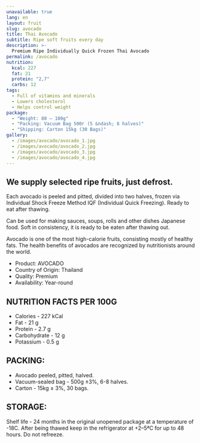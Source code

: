 ```yaml
---
unavailable: true
lang: en
layout: fruit
slug: avocado
title: Thai Avocado
subtitle: Ripe soft fruits every day
description: >-
  Premium Ripe Individually Quick Frozen Thai Avocado
permalink: /avocado
nutrition:
  kcal: 227
  fat: 21
  protein: "2,7"
  carbs: 12
tags:
  - Full of vitamins and minerals
  - Lowers cholesterol
  - Helps control weight
package:
  - "Weight: 80 — 100g"
  - "Packing: Vacuum Bag 500г (5 &ndash; 6 halves)"
  - "Shipping: Carton 15kg (30 Bags)"
gallery:
  - /images/avocado/avocado_1.jpg
  - /images/avocado/avocado_2.jpg
  - /images/avocado/avocado_3.jpg
  - /images/avocado/avocado_4.jpg
---
```


## We supply selected ripe fruits, just defrost.

Each avocado is peeled and pitted, divided into two
halves, frozen via Individual Shock Freeze Method IQF
(Individual Quick Freezing). Ready to eat after thawing.

Can be used for making sauces, soups, rolls and other dishes
Japanese food. Soft in consistency, it is ready to be eaten after thawing out.

Avocado is one of the most high-calorie fruits, consisting mostly of
healthy fats. The health benefits of avocados are recognized by
nutritionists around the world.

* Product: AVOCADO
* Country of Origin: Thailand
* Quality: Premium
* Availability: Year-round

## NUTRITION FACTS PER 100G

* Calories - 227 kCal
* Fat - 21 g
* Protein - 2.7 g
* Carbohydrate - 12 g
* Potassium - 0.5 g

## PACKING:

* Avocado peeled, pitted, halved.
* Vacuum-sealed bag - 500g ±3%, 6-8 halves.
* Carton - 15kg ± 3%, 30 bags.

## STORAGE:

Shelf life - 24 months in the original unopened package at a temperature of -18С.
After being thawed keep in the refrigerator at +2–5ªС for up to 48 hours.
Do not refreeze.
